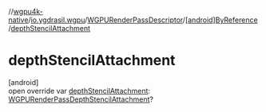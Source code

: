//[wgpu4k-native](../../../../index.md)/[io.ygdrasil.wgpu](../../index.md)/[WGPURenderPassDescriptor](../index.md)/[[android]ByReference](index.md)/[depthStencilAttachment](depth-stencil-attachment.md)

# depthStencilAttachment

[android]\
open override var [depthStencilAttachment](depth-stencil-attachment.md): [WGPURenderPassDepthStencilAttachment](../../-w-g-p-u-render-pass-depth-stencil-attachment/index.md)?